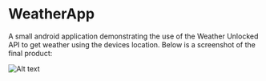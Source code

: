 # WeatherApp
A small android application demonstrating the use of the Weather Unlocked API to get weather using the devices location. 
Below is a screenshot of the final product:

![Alt text](https://projecthn.000webhostapp.com/storage/assets/mynews_weather_front.png)
